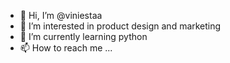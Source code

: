 - 👋 Hi, I’m @viniestaa
- 👀 I’m interested in product design and marketing
- 🌱 I’m currently learning python
- 📫 How to reach me ...

<!---
viniestaa/viniestaa is a ✨ special ✨ repository because its `README.md` (this file) appears on your GitHub profile.
You can click the Preview link to take a look at your changes.
--->

